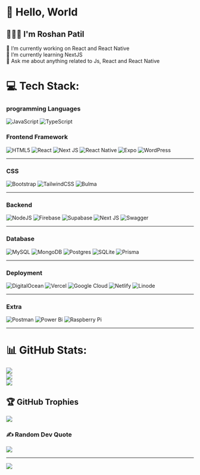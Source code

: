 # 👋 Hello, World
## 👨🏻‍🦱 I'm Roshan Patil
🔭 I’m currently working on React and React Native<br>
🌱 I’m currently learning NextJS <br>
💬 Ask me about anything related to  Js, React and React Native<br>

# 💻 Tech Stack:
### programming Languages
![JavaScript](https://img.shields.io/badge/javascript-%23323330.svg?style=plastic&logo=javascript&logoColor=%23F7DF1E)
![TypeScript](https://img.shields.io/badge/typescript-%23007ACC.svg?style=plastic&logo=typescript&logoColor=white)

### Frontend Framework
![HTML5](https://img.shields.io/badge/html5-%23E34F26.svg?style=plastic&logo=html5&logoColor=white)
![React](https://img.shields.io/badge/react-%2320232a.svg?style=plastic&logo=react&logoColor=%2361DAFB)
![Next JS](https://img.shields.io/badge/Next-black?style=plastic&logo=next.js&logoColor=white)
![React Native](https://img.shields.io/badge/react_native-%2320232a.svg?style=plastic&logo=react&logoColor=%2361DAFB)
![Expo](https://img.shields.io/badge/expo-1C1E24?style=plastic&logo=expo&logoColor=#D04A37)
![WordPress](https://img.shields.io/badge/WordPress-%23117AC9.svg?style=plastic&logo=WordPress&logoColor=white)
<hr>

### CSS 
![Bootstrap](https://img.shields.io/badge/bootstrap-%238511FA.svg?style=plastic&logo=bootstrap&logoColor=white)
![TailwindCSS](https://img.shields.io/badge/tailwindcss-%2338B2AC.svg?style=plastic&logo=tailwind-css&logoColor=white)
![Bulma](https://img.shields.io/badge/bulma-00D0B1?style=plastic&logo=bulma&logoColor=white)
<hr>


### Backend 
![NodeJS](https://img.shields.io/badge/node.js-6DA55F?style=plastic&logo=node.js&logoColor=white)
![Firebase](https://img.shields.io/badge/firebase-%23039BE5.svg?style=plastic&logo=firebase)
![Supabase](https://img.shields.io/badge/Supabase-3ECF8E?style=plastic&logo=supabase&logoColor=white)
![Next JS](https://img.shields.io/badge/Next-black?style=plastic&logo=next.js&logoColor=white)
![Swagger](https://img.shields.io/badge/-Swagger-%23Clojure?style=plastic&logo=swagger&logoColor=white)
<hr>


### Database
![MySQL](https://img.shields.io/badge/mysql-4479A1.svg?style=plastic&logo=mysql&logoColor=white)
![MongoDB](https://img.shields.io/badge/MongoDB-%234ea94b.svg?style=plastic&logo=mongodb&logoColor=white)
![Postgres](https://img.shields.io/badge/postgres-%23316192.svg?style=plastic&logo=postgresql&logoColor=white)
![SQLite](https://img.shields.io/badge/sqlite-%2307405e.svg?style=plastic&logo=sqlite&logoColor=white)
![Prisma](https://img.shields.io/badge/Prisma-3982CE?style=plastic&logo=Prisma&logoColor=white)
<hr>

### Deployment 
![DigitalOcean](https://img.shields.io/badge/DigitalOcean-%230167ff.svg?style=plastic&logo=digitalOcean&logoColor=white)
![Vercel](https://img.shields.io/badge/vercel-%23000000.svg?style=plastic&logo=vercel&logoColor=white)
![Google Cloud](https://img.shields.io/badge/GoogleCloud-%234285F4.svg?style=plastic&logo=google-cloud&logoColor=white) 
![Netlify](https://img.shields.io/badge/netlify-%23000000.svg?style=plastic&logo=netlify&logoColor=#00C7B7) 
![Linode](https://img.shields.io/badge/linode-00A95C?style=plastic&logo=linode&logoColor=white)
<hr>

### Extra 
![Postman](https://img.shields.io/badge/Postman-FF6C37?style=plastic&logo=postman&logoColor=white) 
![Power Bi](https://img.shields.io/badge/power_bi-F2C811?style=plastic&logo=powerbi&logoColor=black) 
![Raspberry Pi](https://img.shields.io/badge/-Raspberry_Pi-C51A4A?style=plastic&logo=Raspberry-Pi)
<hr>


# 📊 GitHub Stats:
![](https://github-readme-stats.vercel.app/api?username=roshanpatil2000&theme=codeSTACKr&hide_border=false&include_all_commits=false&count_private=false)<br/>
![](https://github-readme-streak-stats.herokuapp.com/?user=roshanpatil2000&theme=codeSTACKr&hide_border=false)<br/>
![](https://github-readme-stats.vercel.app/api/top-langs/?username=roshanpatil2000&theme=codeSTACKr&hide_border=false&include_all_commits=false&count_private=false&layout=compact)

## 🏆 GitHub Trophies
![](https://github-profile-trophy.vercel.app/?username=roshanpatil2000&theme=flag-india&no-frame=true&no-bg=true&margin-w=4)

### ✍️ Random Dev Quote
![](https://quotes-github-readme.vercel.app/api?type=horizontal&theme=merko)


---
[![](https://visitcount.itsvg.in/api?id=roshanpatil2000&icon=0&color=3)](https://visitcount.itsvg.in)


